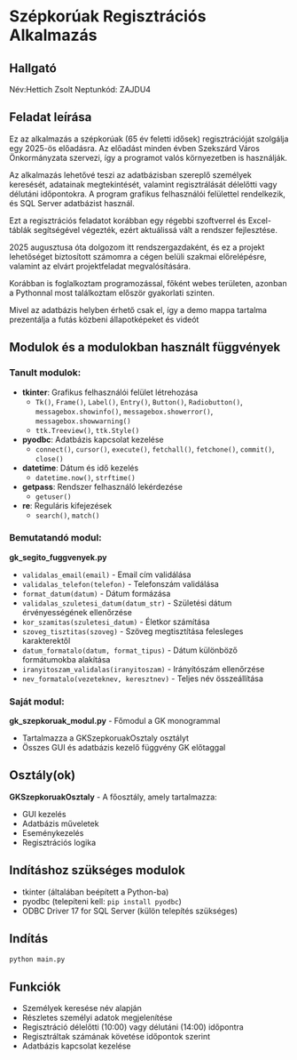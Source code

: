 # Szépkorúak Regisztrációs Alkalmazás

## Hallgató
Név:Hettich Zsolt
Neptunkód: ZAJDU4

## Feladat leírása
Ez az alkalmazás a szépkorúak (65 év feletti idősek) regisztrációját szolgálja egy 2025-ös előadásra. Az előadást minden évben Szekszárd Város Önkormányzata szervezi, így a programot valós környezetben is használják.

Az alkalmazás lehetővé teszi az adatbázisban szereplő személyek keresését, adatainak megtekintését, valamint regisztrálását délelőtti vagy délutáni időpontokra. A program grafikus felhasználói felülettel rendelkezik, és SQL Server adatbázist használ.

Ezt a regisztrációs feladatot korábban egy régebbi szoftverrel és Excel-táblák segítségével végezték, ezért aktuálissá vált a rendszer fejlesztése.

2025 augusztusa óta dolgozom itt rendszergazdaként, és ez a projekt lehetőséget biztosított számomra a cégen belüli szakmai előrelépésre, valamint az elvárt projektfeladat megvalósítására. 

Korábban is foglalkoztam programozással, főként webes területen, azonban a Pythonnal most találkoztam először gyakorlati szinten.

Mivel az adatbázis helyben érhető csak el, így a demo mappa tartalma prezentálja a futás közbeni állapotképeket és videót
## Modulok és a modulokban használt függvények

### Tanult modulok:
- **tkinter**: Grafikus felhasználói felület létrehozása
  - `Tk()`, `Frame()`, `Label()`, `Entry()`, `Button()`, `Radiobutton()`, `messagebox.showinfo()`, `messagebox.showerror()`, `messagebox.showwarning()`
  - `ttk.Treeview()`, `ttk.Style()`
- **pyodbc**: Adatbázis kapcsolat kezelése
  - `connect()`, `cursor()`, `execute()`, `fetchall()`, `fetchone()`, `commit()`, `close()`
- **datetime**: Dátum és idő kezelés
  - `datetime.now()`, `strftime()`
- **getpass**: Rendszer felhasználó lekérdezése
  - `getuser()`
- **re**: Reguláris kifejezések
  - `search()`, `match()`

### Bemutatandó modul:
**gk_segito_fuggvenyek.py**
- `validalas_email(email)` - Email cím validálása
- `validalas_telefon(telefon)` - Telefonszám validálása
- `format_datum(datum)` - Dátum formázása
- `validalas_szuletesi_datum(datum_str)` - Születési dátum érvényességének ellenőrzése
- `kor_szamitas(szuletesi_datum)` - Életkor számítása
- `szoveg_tisztitas(szoveg)` - Szöveg megtisztítása felesleges karakterektől
- `datum_formatalo(datum, format_tipus)` - Dátum különböző formátumokba alakítása
- `iranyitoszam_validalas(iranyitoszam)` - Irányítószám ellenőrzése
- `nev_formatalo(vezeteknev, keresztnev)` - Teljes név összeállítása

### Saját modul:
**gk_szepkoruak_modul.py** - Főmodul a GK monogrammal
- Tartalmazza a GKSzepkoruakOsztaly osztályt
- Összes GUI és adatbázis kezelő függvény GK előtaggal

## Osztály(ok)
**GKSzepkoruakOsztaly** - A főosztály, amely tartalmazza:
- GUI kezelés
- Adatbázis műveletek
- Eseménykezelés
- Regisztrációs logika

## Indításhoz szükséges modulok
- tkinter (általában beépített a Python-ba)
- pyodbc (telepíteni kell: `pip install pyodbc`)
- ODBC Driver 17 for SQL Server (külön telepítés szükséges)

## Indítás
```bash
python main.py
```

## Funkciók
- Személyek keresése név alapján
- Részletes személyi adatok megjelenítése
- Regisztráció délelőtti (10:00) vagy délutáni (14:00) időpontra
- Regisztráltak számának követése időpontok szerint
- Adatbázis kapcsolat kezelése